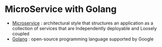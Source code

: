 # MicroService with Golang
- [Microservice](https://github.com/HidayatRivai2020/Computer#microservice-architecture) : architectural style that structures an application as a collection of services that are Independently deployable and Loosely coupled
- [Golang](https://github.com/HidayatRivai2020/Golang) : open-source programming language supported by Google

